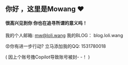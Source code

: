 ## 你好 ，这里是Mowang ❤
#### 很高兴见到你 你也在追寻所谓的意义吗！

我的个人邮箱: mw@loli.wang
我的BLOG： blog.loli.wang

😡你有进一步行动? 立马添加我的QQ: 1531780018

( 因上个账号撸Copilot导致账号被封- -！ )
<!---
itmowang/itmowang is a ✨ special ✨ repository because its `README.md` (this file) appears on your GitHub profile.
You can click the Preview link to take a look at your changes.
--->
